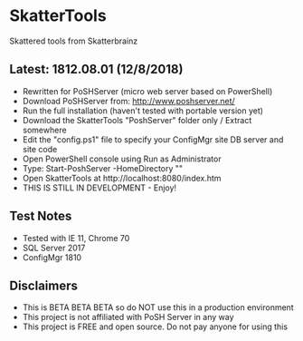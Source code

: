 # SkatterTools
Skattered tools from Skatterbrainz

## Latest: 1812.08.01 (12/8/2018)

* Rewritten for PoSHServer (micro web server based on PowerShell)
* Download PoSHServer from: http://www.poshserver.net/ 
* Run the full installation (haven't tested with portable version yet)
* Download the SkatterTools "PoshServer" folder only / Extract somewhere
* Edit the "config.ps1" file to specify your ConfigMgr site DB server and site code
* Open PowerShell console using Run as Administrator
* Type: Start-PoshServer -HomeDirectory "<path to skattertools>"
* Open SkatterTools at http://localhost:8080/index.htm
* THIS IS STILL IN DEVELOPMENT - Enjoy!
  
## Test Notes

* Tested with IE 11, Chrome 70
* SQL Server 2017
* ConfigMgr 1810

## Disclaimers

* This is BETA BETA BETA so do NOT use this in a production environment
* This project is not affiliated with PoSH Server in any way
* This project is FREE and open source.  Do not pay anyone for using this
